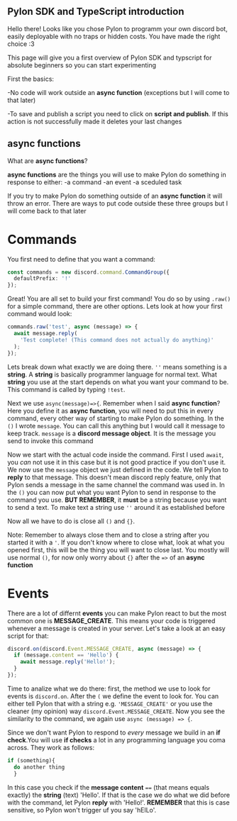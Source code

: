 ## Pylon SDK and TypeScript introduction

Hello there! Looks like you chose Pylon to programm your own discord bot, easily deployable with no traps or hidden costs. You have made the right choice :3

This page will give you a first overview of Pylon SDK and typscript for absolute beginners so you can start experimenting

First the basics:

  -No code will work outside an **async function** (exceptions but I will come to that later)
  
  -To save and publish a script you need to click on **script and publish**. If this action is not successfully made it deletes your last changes
  
## async functions
  
  What are **async functions**?
  
  **async functions** are the things you will use to make Pylon do something in response to either:
  \-a command
  \-an event
  \-a sceduled task
  
  If you try to make Pylon do something outside of an **async function** it will throw an error. There are ways to put code outside these three groups but I will come back to that later
  
# Commands
  
You first need to define that you want a command: 
```ts
const commands = new discord.command.CommandGroup({
  defaultPrefix: '!'
});
```
Great! You are all set to build your first command! You do so by using `.raw()` for a simple command, there are other options.
Lets look at how your first command would look:

```ts
commands.raw('test', async (message) => {
  await message.reply(
    'Test complete! (This command does not actually do anything)'
  );
});

```
Lets break down what exactly we are doing there. `''` means something is a **string**. A **string** is basically programmer language for normal
text. What **string** you use at the start depends on what you want your command to be. This command is called by typing `!test`.

Next we use `async(message)=>{`. Remember when I said **async function**? Here you define it as **async function**, you will need to put this in every command,
every other way of starting to make Pylon do something. In the `()` I wrote `message`. You can call this anything but I would call it message
to keep track. `message` is a **discord message object**. It is the message you send to invoke this command

Now we start with the actual code inside the command. First I used `await`, you *can* not use it in this case but it is not good practice if you
don't use it. We now use the `message` object we just defined in the code. We tell Pylon to **reply** to that message. This doesn't mean discord reply feature,
only that Pylon sends a message in the same channel the command was used in. In the `()` you can now put what you want Pylon to send in response to the command
you use. **BUT REMEMBER**, it **must** be a string because you want to send a text. To make text a string use `''` around it as established before

Now all we have to do is close all `()` and `{}`.

Note: Remember to always close them and to close a string after you started it with a `'`. If you don't know where to close what, look at what you opened
first, this will be the thing you will want to close last. You mostly will use normal `()`, for now only worry about `{}` after the `=>` of an **async function**

# Events

There are a lot of differnt **events** you can make Pylon react to but the most common one is **MESSAGE_CREATE**. This means your code is triggered whenever a message is created in your server. Let's take a look at an easy script for that:

```ts
discord.on(discord.Event.MESSAGE_CREATE, async (message) => {
  if (message.content == 'Hello') {
    await message.reply('Hello!');
  }
});
```
Time to analize what we do there: first, the method we use to look for events is `discord.on`. After the `(` we define the event to look for. You can either tell Pylon that with a string e.g. `'MESSAGE_CREATE'` or you use the cleaner (my opinion) way `discord.Event.MESSAGE_CREATE`. Now you see the similarity to the command, we again use `async (message) => {`.

Since we don't want Pylon to respond to *every* message we build in an **if check**.You will use **if checks** a lot in any programming language you coma across. They work as follows:
```ts
if (something){
  do another thing
  }
```
In this case you check if the **message content** `==` (that means equals exactly) the **string** (text) 'Hello'. If that is the case we do what we did before with the command, let Pylon **reply** with 'Hello!'. **REMEMBER** that this is case sensitive, so Pylon won't trigger uf you say 'hElLo'.
